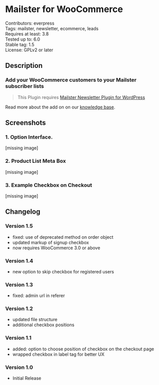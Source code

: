 # Mailster for WooCommerce

Contributors: everpress  
Tags: mailster, newsletter, ecommerce, leads  
Requires at least: 3.8  
Tested up to: 6.0  
Stable tag: 1.5  
License: GPLv2 or later

## Description

### Add your WooCommerce customers to your Mailster subscriber lists

> This Plugin requires [Mailster Newsletter Plugin for WordPress](https://mailster.co/?utm_campaign=wporg&utm_source=WooCommerce+for+Mailster)

Read more about the add on on our [knowledge base](https://kb.mailster.co/mailster-and-woocommerce/).

## Screenshots

### 1. Option Interface.

[missing image]

### 2. Product List Meta Box

[missing image]

### 3. Example Checkbox on Checkout

[missing image]

## Changelog

### Version 1.5

-   fixed: use of deprecated method on order object
-   updated markup of signup checkbox
-   now requires WooCommerce 3.0 or above

### Version 1.4

-   new option to skip checkbox for registered users

### Version 1.3

-   fixed: admin url in referer

### Version 1.2

-   updated file structure
-   additional checkbox positions

### Version 1.1

-   added: option to choose position of checkbox on the checkout page
-   wrapped checkbox in label tag for better UX

### Version 1.0

-   Initial Release
